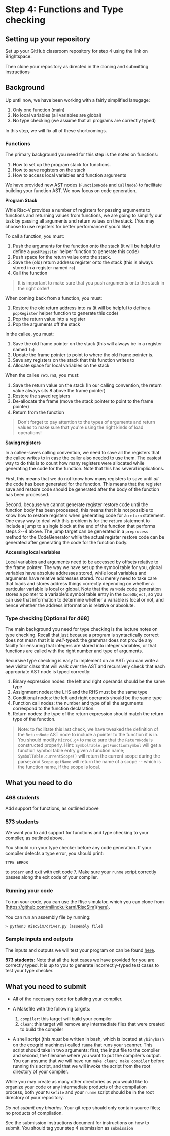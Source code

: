 # Step 4: Functions and Type checking

## Setting up your repository

Set up your GitHub classroom repository for step 4 using the link on Brightspace.

Then clone your repository as directed in the cloning and submitting instructions

## Background

Up until now, we have been working with a fairly simplified lanugage:

1. Only one function (main)
2. No local variables (all variables are global)
3. No type checking (we assume that all programs are correctly typed)

In this step, we will fix all of these shortcomings.

### Functions

The primary background you need for this step is the notes on functions: 

1. How to set up the program stack for functions.
2. How to save registers on the stack
3. How to access local variables and function arguments

We have provided new AST nodes (`FunctionNode` and `CallNode`) to facilitate building your function AST. We now focus on code generation.

**Program Stack**

Whie Risc-V provides a number of registers for passing arguments to functions and returning values from functions, we are going to simplify our task by passing all arguments and return values on the stack. (You may choose to use registers for better performance if you'd like).

To call a function, you must:
1. Push the arguments for the function onto the stack (it will be helpful to define a `pushRegister` helper function to generate this code)
2. Push space for the return value onto the stack.
3. Save the (old) return address register onto the stack (this is always stored in a register named `ra`)
4. Call the function

> It is important to make sure that you push arguments onto the stack in the right order!

When coming back from a function, you must:
1. Restore the old return address into `ra` (it will be helpful to define a `popRegister` helper function to generate this code)
2. Pop the return value into a register
2. Pop the arguments off the stack

In the callee, you must:
1. Save the old frame pointer on the stack (this will always be in a register named `fp`)
2. Update the frame pointer to point to where the old frame pointer is.
3. Save any registers on the stack that this function writes to
4. Allocate space for local variables on the stack

When the callee `return`s, you must:
1. Save the return value on the stack (In our calling convention, the return value always sits 8 above the frame pointer)
2. Restore the saved registers
3. De-allocate the frame (move the stack pointer to point to the frame pointer)
4. Return from the function

> Don't forget to pay attention to the types of arguments and return values to make sure that you're using
> the right kinds of load operations!

**Saving registers**

In a callee-saves calling convention, we need to save all the registers that the callee writes to in case
the caller also needed to use them. The easiest way to do this is to count how many registers were allocated
while generating the code for the function. Note that this has several implications.

First, this means that we do not know how many registers to save until *all* the code has been generated for
the function. This means that the register save and restore code should be generated after the body of the function
has been processed.

Second, because we cannot generate register restore code until the function body has been processed, this means that
it is not possible to know how to restore registers when generating code for a `return` statement. One easy way to 
deal with this problem is for the `return` statement to include a jump to a single block at the end of the function
that performs steps 2--4 above. The jump target can be generated in a `preprocess` method for the CodeGenerator while
the actual register restore code can be generated after generating the code for the function body.

**Accessing local variables**

Local variables and arguments need to be accessed by offsets relative to the frame pointer. The way we have set up the
symbol table for you, global variables have absolute addresses stored, while local variables and arguments have
relative addresses stored. You merely need to take care that loads and stores address things correctly depending on
whether a particular variable is local or global. Note that the `VarNode` code generation stores a pointer to a
variable's symbol table entry in the `CodeObject`, so you can use that information to determine whether a variable
is local or not, and hence whether the address information is relative or absolute.

### Type checking [Optional for 468]

The main background you need for type checking is the lecture notes on type checking. Recall that just because a
program is syntactically correct does not mean that it is *well-typed*: the grammar does not provide any
facilty for ensuring that integers are stored into integer variables, or that functions are called with the right
number and type of arguments.

Recursive type checking is easy to implement on an AST: you can write a new visitor class that will walk over the
AST and recursively check that each appropriate AST node is typed correctly:

1. Binary expression nodes: the left and right operands should be the same type
2. Assignment nodes: the LHS and the RHS must be the same type
3. Conditional nodes: the left and right operands should be the same type
4. Function call nodes: the number and type of all the arguments correspond to the function declaration.
5. Return nodes: the type of the return expression should match the return type of the function.

> Note: to facilitate this last check, we have tweaked the definition of the `ReturnNode` AST node to include
> a pointer to the function it is in. You should modify `MicroC.g4` to make sure that the `ReturnNode` is
> constructed properly. Hint: `SymbolTable.getFunctionSymbol` will get a function symbol table entry given
> a function name; `SymbolTable.currentScope()` will return the current scope during the parse; and
> `Scope.getName` will return the name of a scope -- which is the function name, if the scope is local.

## What you need to do

### 468 students

Add support for functions, as outlined above

### 573 students

We want you to add support for functions and type checking to your compiler, as outlined above.

You should run your type checker before any code generation. If your compiler detects a type
error, you should print:

```
TYPE ERROR
```

to `stderr` and exit with exit code 7. Make sure your `runme` script correctly passes along the exit
code of your compiler.

### Running your code

To run your code, you can use the Risc simulator, which you can clone from [https://github.com/milindkulkarni/RiscSim](here).

You can run an assembly file by running:

```
> python3 RiscSim/driver.py [assembly file]
```

### Sample inputs and outputs

The inputs and outputs we will test your program on can be found [here](tests/).

**573 students**: Note that all the test cases we have provided for you are correctly typed. It is up to you to
generate incorrectly-typed test cases to test your type checker.

## What you need to submit

* All of the necessary code for building your compiler.

* A Makefile with the following targets:
    1. `compiler`: this target will build your compiler
    2. `clean`: this target will remove any intermediate files that were created to build the compiler

* A shell script (this *must* be written in bash, which is located at `/bin/bash` on the ecegrid machines) called `runme` that runs your scanner. This script should take in two arguments: first, the input file to the compiler  and second, the filename where you want to put the compiler's output. You can assume that we will have run `make clean; make compiler` before running this script, and that we will invoke the script from the root directory of your compiler.

While you may create as many other directories as you would like to organize your code or any intermediate products of the compilation process, both your `Makefile` and your `runme` script should be in the root directory of your repository.

*Do not submit any binaries*. Your git repo should only contain source files; no products of compilation.

See the submission instructions document for instructions on how to submit. You should tag your step 4 submission as `submission`
